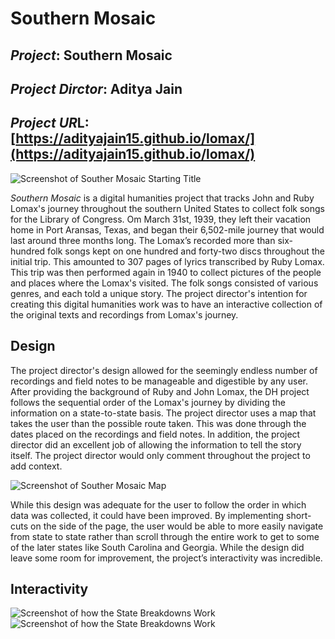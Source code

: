 # Southern Mosaic

## *Project*: Southern Mosaic

## *Project Dirctor*: Aditya Jain

## *Project UR*L: [https://adityajain15.github.io/lomax/](https://adityajain15.github.io/lomax/)

![Screenshot of Souther Mosaic Starting Title](https://Mmart04.github.io/BlogMart/images/SouthernMosaic.png)


*Southern Mosaic* is a digital humanities project that tracks John and Ruby Lomax's journey throughout the southern United States to collect folk songs for the Library of Congress. Om March 31st, 1939, they left their vacation home in Port Aransas, Texas, and began their 6,502-mile journey that would last around three months long. The Lomax’s recorded more than six-hundred folk songs kept on one hundred and forty-two discs throughout the initial trip. This amounted to 307 pages of lyrics transcribed by Ruby Lomax. This trip was then performed again in 1940 to collect pictures of the people and places where the Lomax's visited. The folk songs consisted of various genres, and each told a unique story. The project director's intention for creating this digital humanities work was to have an interactive collection of the original texts and recordings from Lomax's journey.

## Design

The project director's design allowed for the seemingly endless number of recordings and field notes to be manageable and digestible by any user. After providing the background of Ruby and John Lomax, the DH project follows the sequential order of the Lomax's journey by dividing the information on a state-to-state basis. The project director uses a map that takes the user than the possible route taken. This was done through the dates placed on the recordings and field notes. In addition, the project director did an excellent job of allowing the information to tell the story itself. The project director would only comment throughout the project to add context.

![Screenshot of Souther Mosaic Map](https://Mmart04.github.io/BlogMart/images/SoutherMosaic-Map.png)

While this design was adequate for the user to follow the order in which data was collected, it could have been improved. By implementing short-cuts on the side of the page, the user would be able to more easily navigate from state to state rather than scroll through the entire work to get to some of the later states like South Carolina and Georgia. While the design did leave some room for improvement, the project’s interactivity was incredible.

## Interactivity

![Screenshot of how the State Breakdowns Work](https://Mmart04.github.io/BlogMart/images/SouthernMosaic-InteractiveKey.png)
![Screenshot of how the State Breakdowns Work](https://Mmart04.github.io/BlogMart/images/SouthernMosaic-Music.png)



